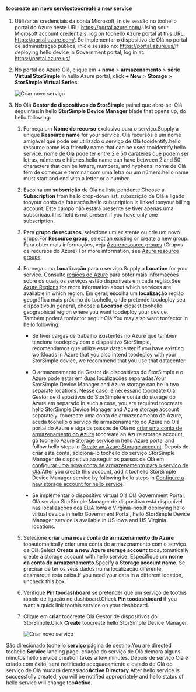 #### <a name="toocreate-a-new-service"></a><span data-ttu-id="836bb-101">toocreate um novo serviço</span><span class="sxs-lookup"><span data-stu-id="836bb-101">toocreate a new service</span></span>

1.  <span data-ttu-id="836bb-102">Utilizar as credenciais da conta Microsoft, inicie sessão no toohello portal do Azure neste URL: <https://portal.azure.com/>.</span><span class="sxs-lookup"><span data-stu-id="836bb-102">Using your Microsoft account credentials, log on toohello Azure portal at this URL: <https://portal.azure.com/>.</span></span> <span data-ttu-id="836bb-103">Se implementar o dispositivo de Olá no portal de administração pública, inicie sessão no: <https://portal.azure.us/></span><span class="sxs-lookup"><span data-stu-id="836bb-103">If deploying hello device in Government portal, log in at: <https://portal.azure.us/></span></span>

2.  <span data-ttu-id="836bb-104">No portal do Azure Olá, clique em **+ novo** &gt; **armazenamento** &gt; **série Virtual StorSimple**.</span><span class="sxs-lookup"><span data-stu-id="836bb-104">In hello Azure portal, click **+ New** &gt; **Storage** &gt; **StorSimple Virtual Series**.</span></span>

    ![Criar novo serviço](./media/storsimple-virtual-array-create-new-service/createnewservice2.png) 

3.  <span data-ttu-id="836bb-106">No Olá **Gestor de dispositivos do StorSimple** painel que abre-se, Olá seguintes:</span><span class="sxs-lookup"><span data-stu-id="836bb-106">In hello **StorSimple Device Manager** blade that opens up, do hello following:</span></span>

    1.  <span data-ttu-id="836bb-107">Forneça um **Nome do recurso** exclusivo para o serviço.</span><span class="sxs-lookup"><span data-stu-id="836bb-107">Supply a unique **Resource name** for your service.</span></span> <span data-ttu-id="836bb-108">Olá recursos é um nome amigável que pode ser utilizado o serviço de Olá tooidentify.</span><span class="sxs-lookup"><span data-stu-id="836bb-108">hello resource name is a friendly name that can be used tooidentify hello service.</span></span> <span data-ttu-id="836bb-109">nome de Olá pode ter entre 2 e 50 carateres que podem ser letras, números e hífenes.</span><span class="sxs-lookup"><span data-stu-id="836bb-109">hello name can have between 2 and 50 characters that can be letters, numbers, and hyphens.</span></span> <span data-ttu-id="836bb-110">nome de Olá tem de começar e terminar com uma letra ou um número.</span><span class="sxs-lookup"><span data-stu-id="836bb-110">hello name must start and end with a letter or a number.</span></span>

    2.  <span data-ttu-id="836bb-111">Escolha um **subscrição** de Olá na lista pendente.</span><span class="sxs-lookup"><span data-stu-id="836bb-111">Choose a **Subscription** from hello drop-down list.</span></span> <span data-ttu-id="836bb-112">subscrição de Olá é ligado tooyour conta de faturação.</span><span class="sxs-lookup"><span data-stu-id="836bb-112">hello subscription is linked tooyour billing account.</span></span> <span data-ttu-id="836bb-113">Este campo não estará presente se tiver apenas uma subscrição.</span><span class="sxs-lookup"><span data-stu-id="836bb-113">This field is not present if you have only one subscription.</span></span>

    3.  <span data-ttu-id="836bb-114">Para **grupo de recursos**, selecione um existente ou crie um novo grupo.</span><span class="sxs-lookup"><span data-stu-id="836bb-114">For **Resource group**, select an existing or create a new group.</span></span> <span data-ttu-id="836bb-115">Para obter mais informações, veja [Azure resource groups](https://azure.microsoft.com/documentation/articles/virtual-machines-windows-infrastructure-resource-groups-guidelines/) (Grupos de recursos do Azure).</span><span class="sxs-lookup"><span data-stu-id="836bb-115">For more information, see [Azure resource groups](https://azure.microsoft.com/documentation/articles/virtual-machines-windows-infrastructure-resource-groups-guidelines/).</span></span>

    4.  <span data-ttu-id="836bb-116">Forneça uma **Localização** para o serviço.</span><span class="sxs-lookup"><span data-stu-id="836bb-116">Supply a **Location** for your service.</span></span> <span data-ttu-id="836bb-117">Consulte [regiões do Azure](https://azure.microsoft.com/regions/#services) para obter mais informações sobre os quais os serviços estão disponíveis em cada região.</span><span class="sxs-lookup"><span data-stu-id="836bb-117">See [Azure Regions](https://azure.microsoft.com/regions/#services) for more information about which services are available in which region.</span></span> <span data-ttu-id="836bb-118">Em geral, escolha um **localização** região geográfica mais próximo do toohello, onde pretende toodeploy seu dispositivo.</span><span class="sxs-lookup"><span data-stu-id="836bb-118">In general, choose a **Location** closest toohello geographical region where you want toodeploy your device.</span></span> <span data-ttu-id="836bb-119">Também poderá toofactor seguir Olá:</span><span class="sxs-lookup"><span data-stu-id="836bb-119">You may also want toofactor in hello following:</span></span>

        -   <span data-ttu-id="836bb-120">Se tiver cargas de trabalho existentes no Azure que também tenciona toodeploy com o dispositivo StorSimple, recomendamos que utilize esse datacenter.</span><span class="sxs-lookup"><span data-stu-id="836bb-120">If you have existing workloads in Azure that you also intend toodeploy with your StorSimple device, we recommend that you use that datacenter.</span></span>

        -   <span data-ttu-id="836bb-121">O armazenamento de Gestor de dispositivos do StorSimple e o Azure pode estar em duas localizações separadas.</span><span class="sxs-lookup"><span data-stu-id="836bb-121">Your StorSimple Device Manager and Azure storage can be in two separate locations.</span></span> <span data-ttu-id="836bb-122">Nesse caso, é necessário toocreate Olá Gestor de dispositivos do StorSimple e conta do storage do Azure em separado.</span><span class="sxs-lookup"><span data-stu-id="836bb-122">In such a case, you are required toocreate hello StorSimple Device Manager and Azure storage account separately.</span></span> <span data-ttu-id="836bb-123">toocreate uma conta de armazenamento do Azure, aceda toohello o serviço de armazenamento do Azure no Olá portal do Azure e siga os passos de Olá no [criar uma conta de armazenamento do Azure](https://azure.microsoft.com/documentation/articles/storage-create-storage-account/#create-a-storage-account).</span><span class="sxs-lookup"><span data-stu-id="836bb-123">toocreate an Azure storage account, go toohello Azure Storage service in hello Azure portal and follow hello steps in [Create an Azure Storage account](https://azure.microsoft.com/documentation/articles/storage-create-storage-account/#create-a-storage-account).</span></span> <span data-ttu-id="836bb-124">Depois de criar esta conta, adicioná-lo toohello do serviço StorSimple Manager de dispositivo ao seguir os passos de Olá em [configurar uma nova conta de armazenamento para o serviço de Olá](https://azure.microsoft.com/en-us/documentation/articles/storsimple-deployment-walkthrough/#configure-a-new-storage-account-for-the-service).</span><span class="sxs-lookup"><span data-stu-id="836bb-124">After you create this account, add it toohello StorSimple Device Manager service by following hello steps in [Configure a new storage account for hello service](https://azure.microsoft.com/en-us/documentation/articles/storsimple-deployment-walkthrough/#configure-a-new-storage-account-for-the-service).</span></span>

        -   <span data-ttu-id="836bb-125">Se implementar o dispositivo virtual Olá Olá Government Portal, Olá serviço StorSimple Manager de dispositivo está disponível nas localizações dos EUA Iowa e Virginia-nos.</span><span class="sxs-lookup"><span data-stu-id="836bb-125">If deploying hello virtual device in hello Government Portal, hello StorSimple Device Manager service is available in US Iowa and US Virginia locations.</span></span>

    5.  <span data-ttu-id="836bb-126">Selecione **criar uma nova conta de armazenamento do Azure** tooautomatically criar uma conta de armazenamento com o serviço de Olá.</span><span class="sxs-lookup"><span data-stu-id="836bb-126">Select **Create a new Azure storage account** tooautomatically create a storage account with hello service.</span></span> <span data-ttu-id="836bb-127">Especifique um **nome da conta de armazenamento**.</span><span class="sxs-lookup"><span data-stu-id="836bb-127">Specify a **Storage account name**.</span></span> <span data-ttu-id="836bb-128">Se precisar de ter os seus dados numa localização diferente, desmarque esta caixa.</span><span class="sxs-lookup"><span data-stu-id="836bb-128">If you need your data in a different location, uncheck this box.</span></span>

    6.  <span data-ttu-id="836bb-129">Verifique **Pin toodashboard** se pretender que um serviço de toothis rápido de ligação no dashboard.</span><span class="sxs-lookup"><span data-stu-id="836bb-129">Check **Pin toodashboard** if you want a quick link toothis service on your dashboard.</span></span>

    7.  <span data-ttu-id="836bb-130">Clique em **criar** toocreate Olá Gestor de dispositivos do StorSimple.</span><span class="sxs-lookup"><span data-stu-id="836bb-130">Click **Create** toocreate hello StorSimple Device Manager.</span></span>

        ![Criar novo serviço](./media/storsimple-virtual-array-create-new-service/createnewservice4.png)  

<span data-ttu-id="836bb-132">São direcionado toohello **serviço** página de destino.</span><span class="sxs-lookup"><span data-stu-id="836bb-132">You are directed toohello **Service** landing page.</span></span> <span data-ttu-id="836bb-133">criação do serviço de Olá demora alguns minutos.</span><span class="sxs-lookup"><span data-stu-id="836bb-133">hello service creation takes a few minutes.</span></span> <span data-ttu-id="836bb-134">Depois de serviço Olá é criado com êxito, será notificado adequadamente e estado de Olá do serviço de Olá mudará demasiado**Active Directory**.</span><span class="sxs-lookup"><span data-stu-id="836bb-134">After hello service is successfully created, you will be notified appropriately and hello status of hello service will change too**Active**.</span></span>


